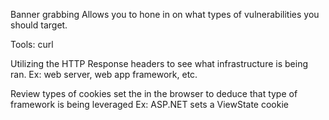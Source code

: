 Banner grabbing
  Allows you to hone in on what types of vulnerabilities you should target.

  Tools: curl

  Utilizing the HTTP Response headers to see what infrastructure is being ran.
    Ex: web server, web app framework, etc.


Review types of cookies set the in the browser to deduce that type of framework is being leveraged
  Ex:
    ASP.NET
      sets a ViewState cookie
